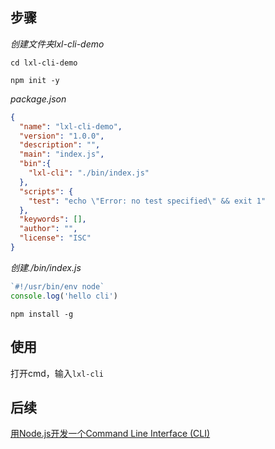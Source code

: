 ## 步骤

*创建文件夹lxl-cli-demo*

`cd lxl-cli-demo`

`npm init -y`

*package.json*
```json
{
  "name": "lxl-cli-demo",
  "version": "1.0.0",
  "description": "",
  "main": "index.js",
  "bin":{
    "lxl-cli": "./bin/index.js"
  },
  "scripts": {
    "test": "echo \"Error: no test specified\" && exit 1"
  },
  "keywords": [],
  "author": "",
  "license": "ISC"
}
```

*创建./bin/index.js*
```js
`#!/usr/bin/env node`
console.log('hello cli')
```

`npm install -g`

## 使用

打开cmd，输入`lxl-cli`

## 后续
[用Node.js开发一个Command Line Interface (CLI)](https://zhuanlan.zhihu.com/p/38730825)
